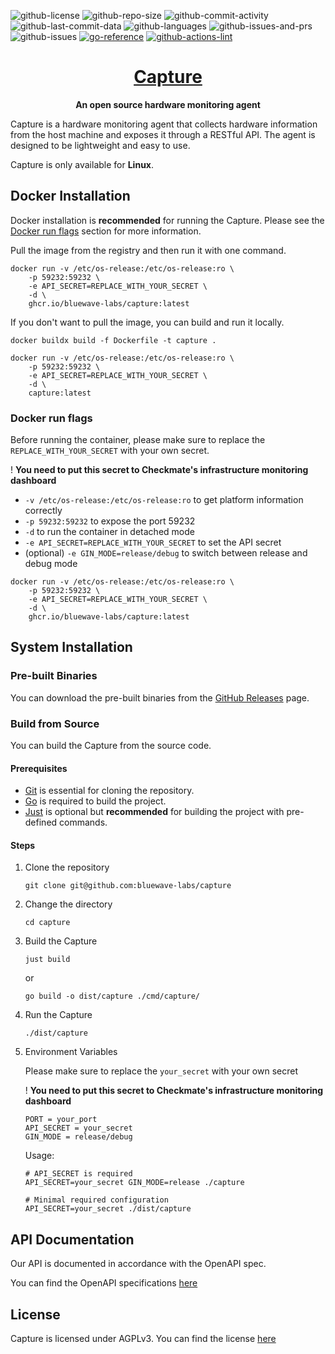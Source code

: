 ![github-license](https://img.shields.io/github/license/bluewave-labs/capture)
![github-repo-size](https://img.shields.io/github/repo-size/bluewave-labs/capture)
![github-commit-activity](https://img.shields.io/github/commit-activity/w/bluewave-labs/capture)
![github-last-commit-data](https://img.shields.io/github/last-commit/bluewave-labs/capture)
![github-languages](https://img.shields.io/github/languages/top/bluewave-labs/capture)
![github-issues-and-prs](https://img.shields.io/github/issues-pr/bluewave-labs/capture)
![github-issues](https://img.shields.io/github/issues/bluewave-labs/capture)
[![go-reference](https://pkg.go.dev/badge/github.com/bluewave-labs/capture.svg)](https://pkg.go.dev/github.com/bluewave-labs/capture)
[![github-actions-lint](https://github.com/bluewave-labs/capture/actions/workflows/lint.yml/badge.svg)](https://github.com/bluewave-labs/capture/actions/workflows/lint.yml)

<h1 align="center"><a href="https://bluewavelabs.ca" target="_blank">Capture</a></h1>

<p align="center"><strong>An open source hardware monitoring agent</strong></p>

Capture is a hardware monitoring agent that collects hardware information from the host machine and exposes it through a RESTful API. The agent is designed to be lightweight and easy to use.

Capture is only available for **Linux**.

## Docker Installation

Docker installation is **recommended** for running the Capture. Please see the [Docker run flags](#docker-run-flags) section for more information.

Pull the image from the registry and then run it with one command.

```shell
docker run -v /etc/os-release:/etc/os-release:ro \
    -p 59232:59232 \
    -e API_SECRET=REPLACE_WITH_YOUR_SECRET \
    -d \
    ghcr.io/bluewave-labs/capture:latest
```

If you don't want to pull the image, you can build and run it locally.

```shell
docker buildx build -f Dockerfile -t capture .
```

```shell
docker run -v /etc/os-release:/etc/os-release:ro \
    -p 59232:59232 \
    -e API_SECRET=REPLACE_WITH_YOUR_SECRET \
    -d \
    capture:latest
```

### Docker run flags

Before running the container, please make sure to replace the `REPLACE_WITH_YOUR_SECRET` with your own secret.

! **You need to put this secret to Checkmate's infrastructure monitoring dashboard**

- `-v /etc/os-release:/etc/os-release:ro` to get platform information correctly
- `-p 59232:59232` to expose the port 59232
- `-d` to run the container in detached mode
- `-e API_SECRET=REPLACE_WITH_YOUR_SECRET` to set the API secret
- (optional) `-e GIN_MODE=release/debug` to switch between release and debug mode

```shell
docker run -v /etc/os-release:/etc/os-release:ro \
    -p 59232:59232 \
    -e API_SECRET=REPLACE_WITH_YOUR_SECRET \
    -d \
    ghcr.io/bluewave-labs/capture:latest
```

## System Installation

### Pre-built Binaries

You can download the pre-built binaries from the [GitHub Releases](https://github.com/bluewave-labs/capture/releases) page.

### Build from Source

You can build the Capture from the source code.

#### Prerequisites

- [Git](https://git-scm.com/downloads) is essential for cloning the repository.
- [Go](https://go.dev/dl/) is required to build the project.
- [Just](https://github.com/casey/just/releases) is optional but **recommended** for building the project with pre-defined commands.

#### Steps

1. Clone the repository

    ```shell
    git clone git@github.com:bluewave-labs/capture
    ```

2. Change the directory

    ```shell
    cd capture
    ```

3. Build the Capture

    ```shell
    just build
    ```

    or

    ```shell
    go build -o dist/capture ./cmd/capture/
    ```

4. Run the Capture

    ```shell
    ./dist/capture
    ```

5. Environment Variables

    Please make sure to replace the `your_secret` with your own secret

    ! **You need to put this secret to Checkmate's infrastructure monitoring dashboard**

    ```shell
    PORT = your_port
    API_SECRET = your_secret
    GIN_MODE = release/debug
    ```

    Usage:

    ```shell
    # API_SECRET is required
    API_SECRET=your_secret GIN_MODE=release ./capture

    # Minimal required configuration
    API_SECRET=your_secret ./dist/capture
    ```

## API Documentation

Our API is documented in accordance with the OpenAPI spec.

You can find the OpenAPI specifications [here](https://github.com/bluewave-labs/capture/blob/develop/openapi.yml)

## License

Capture is licensed under AGPLv3. You can find the license [here](./LICENSE)
